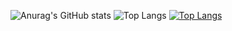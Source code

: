 ![Anurag's GitHub stats](https://github-readme-stats.vercel.app/api?username=anuraghazra&show_icons=true&theme=merko)
![Top Langs](https://github-readme-stats.vercel.app/api/top-langs/?username=JNilsOn&show_icons=true&theme=dark&layout=compact&hide=handlebars)
[![Top Langs](https://github-readme-stats.vercel.app/api/top-langs/?username=AllaYefremova&show_icons=true&theme=dark&layout=compact&hide=handlebars)](https://github.com/AllaYefremova)

